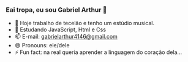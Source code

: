 ### Eai tropa, eu sou Gabriel Arthur 👋
- 🔭 Hoje trabalho de tecelão e tenho um estúdio musical.
- 🌱 Estudando JavaScript, Html e Css
- 📫 E-mail: gabrielarthur4146@gmail.com
- 😄 Pronouns: ele/dele
- ⚡ Fun fact: na real queria aprender a linguagem do coração dela...

